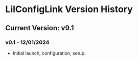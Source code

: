# LilConfigLink Version History

## Current Version: v9.1 

### v0.1 - 12/01/2024
- Initial launch, configuration, setup.